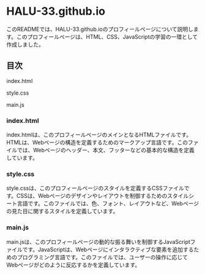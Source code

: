 # HALU-33.github.io

このREADMEでは、HALU-33.github.ioのプロフィールページについて説明します。このプロフィールページは、HTML、CSS、JavaScriptの学習の一環として作成しました。


## 目次

index.html

style.css

main.js


### index.html

index.htmlは、このプロフィールページのメインとなるHTMLファイルです。HTMLは、Webページの構造を定義するためのマークアップ言語です。このファイルでは、Webページのヘッダー、本文、フッターなどの基本的な構造を定義しています。


### style.css

style.cssは、このプロフィールページのスタイルを定義するCSSファイルです。CSSは、Webページのデザインやレイアウトを制御するためのスタイルシート言語です。このファイルでは、色、フォント、レイアウトなど、Webページの見た目に関するスタイルを定義しています。


### main.js
main.jsは、このプロフィールページの動的な振る舞いを制御するJavaScriptファイルです。JavaScriptは、Webページにインタラクティブな要素を追加するためのプログラミング言語です。このファイルでは、ユーザーの操作に応じてWebページがどのように反応するかを定義しています。
